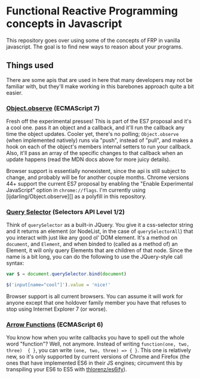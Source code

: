 # Functional Reactive Programming concepts in Javascript

This repository goes over using some of the concepts of FRP in vanilla 
javascript. The goal is to find new ways to reason about your programs.

## Things used

There are some apis that are used in here that many developers may not be
familiar with, but they'll make working in this barebones approach quite a bit
easier.

### [Object.observe][] (ECMAScript 7)

Fresh off the experimental presses! This is part of the ES7 proposal and it's 
a cool one. pass it an object and a callback, and it'll run the callback
any time the object updates. Cooler yet, there's no polling; `Object.observe`
(when implemented natively) runs via "push", instead of "pull", and makes a
hook on each of the object's members internal setters to run your callback.
Also, it'll pass an array of the specific changes to that callback when an 
update happens (read the MDN docs above for more juicy details).

Browser support is essentially nonexistent, since the api is still subject
to change, and probably will be for another couple months. Chrome versions 44+
support the current ES7 proposal by enabling the "Enable Experimental 
JavaScript" option in `chrome://flags`. I'm currently using 
[ijdarling/Object.observe][] as a polyfill in this repository.

### [Query Selector][] (Selectors API Level 1/2)

Think of `querySelector` as a built-in JQuery. You give it a css-selector
string and it returns an element (or NodeList, in the case of 
`querySelectorAll`) that you interact with just like any good ol' DOM
element. It's a method on `document`, and `Element`, and when binded to
(called as a method of) an Element, it will only query Elements that are
children of that node. Since the name is a bit long, you can do the following
to use the JQuery-style call syntax:

```js
var $ = document.querySelector.bind(document)

$('input[name="cool"]').value = 'nice!'
```

Browser support is all current browsers. You can assume it will work for anyone
except that one holdover family member you have that refuses to stop using
Internet Explorer 7 (or worse).

### [Arrow Functions][] (ECMAScript 6)

You know how when you write callbacks you have to spell out the whole word
"function"? Well, not anymore. Instead of writing `function(one, two, three) 
{ }`, you can write `(one, two, three) => { }`. This one is relatively new, so
it's only supported by current versions of Chrome and Firefox (the ones that
have implemented ES6 in their JS engines; circumvent this by transpiling your 
ES6 to ES5 with [thlorenz/es6ify][]). 

[Object.observe]: https://developer.mozilla.org/en-US/docs/Web/JavaScript/Reference/Global_Objects/Object/observe
[Query Selector]: https://developer.mozilla.org/en-US/docs/Web/API/Document/querySelector
[Arrow Functions]: https://developer.mozilla.org/en-US/docs/Web/JavaScript/Reference/Functions/Arrow_functions

[jdarling/Object.observe]: https://github.com/jdarling/Object.observe
[thlorenz/es6ify]:         https://github.com/thlorenz/es6ify
